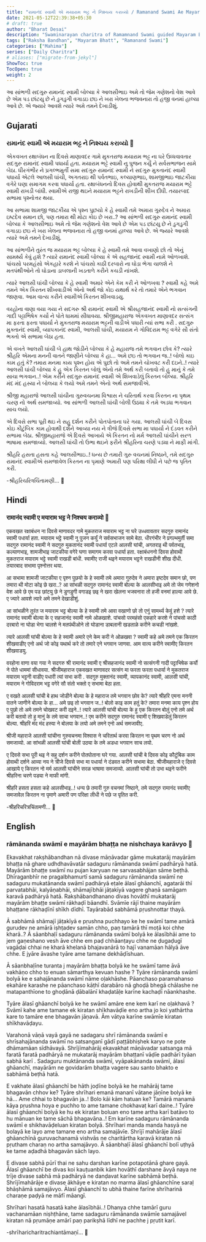 ```yaml
---
title: "રામાનંદ સ્વામી એ મયારામ ભટ્ટ ને નિશ્ચય કરાવ્યો / Ramanand Swami Ae Mayaram Bhatt Ne Nishchay Kravyo"
date: 2021-05-12T22:39:38+05:30
# draft: true
author: "Bharat Desai"
description: "Swaminarayan charitra of Ramamnand Swami guided Mayaram Bhatt towards God, About loard Swaminarayan"
tags: ["Raksha Bandhan", "Mayaram Bhatt", "Ramanand Swami"]
categories: ["Mahima"]
series: ["Daily Charitra"]
# aliases: ["migrate-from-jekyl"]
ShowToc: true
TocOpen: true
weight: 2
---
```


<!-- this Content Here will shown id listing page till "more" tag -->
આ સાંભળી સદગુરુ રામાનંદ સ્વામી બોલ્યા કે આલસીભાઇ અમે તો જેમ ગણેશનો વેશ આવે છે એમ પડ છાંટયુ છે ને ડુગડુગી વગાડઇ છઇ ને ખરા ખેલના ભજવનારા તો હજી વનમાં હાલ્યા આવે છે. એ જ્યારે આવશે ત્યારે અમે તમને દેખાડીશું.

<!--more-->


<!-- Remove this and start Content Here -->
## Gujarati
### રામાનંદ સ્વામી એ મયારામ ભટ્ટ ને નિશ્ચય કરાવ્યો :bow:

એકવખત રક્ષાબંધન ના દિવસે માણાવદર ગામે મુકતરાજ મયારામ ભટ્ટ ના ઘરે ઉધ્ધવાવતાર સદગુરુ રામાનંદ સ્વામી પધાર્યા હતા. મયારામ ભટ્ટે સ્વામી નુ પુજન કર્યું ને સર્વસભાજન સામે બેઠા. ધીરગંભીર ને પ્રગલ્ભમુર્તી સમા સદગુરુ રામાનંદ સ્વામી ને સદગુરુ મુકતાનંદ સ્વામી પધાર્યા એટલે આલસી ઘાંચી, અગતરાઇ થી પર્વતભાઇ, કલ્યાણભાઇ, શામજીભાઇ જાટકીયા વગેરે ઘણા સમાગમ કરવા પધાર્યા હતા. રક્ષાબંધનનો દિવસ હોવાથી મુકતરાજ મયારામ ભટ્ટે સ્વામી રાખડી બાંધી. સ્વામીએ રાજી થઇને મયારામ ભટ્ટને રાખડીની શીખ દીધી. તયારબાદ સભામા પૃશ્નોત્તર થયા. 

આ સભામા શામજી જાટકીયા એ પૃશ્ન પુછયો કે હે સ્વામી તમે અમારા ગુરુદેવ ને અમારા ઇષ્ટદેવ સમાન છો, પણ તમારા થી મોટા કોઇ છે ખરા..? આ સાંભળી સદગુરુ રામાનંદ સ્વામી બોલ્યા કે આલસીભાઇ અમે તો જેમ ગણેશનો વેશ આવે છે એમ પડ છાંટયુ છે ને ડુગડુગી વગાડઇ છઇ ને ખરા ખેલના ભજવનારા તો હજી વનમાં હાલ્યા આવે છે. એ જ્યારે આવશે ત્યારે અમે તમને દેખાડીશું.

આ સાંભળીને તુરંત જ મયારામ ભટ્ટ બોલ્યા કે હે સ્વામી તમે આવા વખાણો છો તો એનું સામર્થ્ય કેવું હશે ? ત્યારે રામાનંદ સ્વામી બોલ્યા કે એ સહજાનંદ સ્વામી નામે ઓળખાશે. પાંચસો પરમહંસો એકહારે કરશે ને પાંચસો કાઠી દરબારો ના ઘોડા ભેગા ચાલશે ને મતપંથીઓને તો ઘોડાના ડાબલાની ખડતાળે કરીને કચડી નાંખશે.

ત્યારે આલસી ઘાંચી બોલ્યા કે હે સ્વામી અમારે એને કેમ કરી ને ઓળખવા ? સ્વામી કહે અમે તમને એક કિરતન શીખવાડીએ એનો અર્થ જો કોઇ યથાર્થ કરે તો તમારે એને ભગવાન જાણવા. આમ વાત્ય કરીને સ્વામીએ કિરતન શીખવાડયુ.

વરહોના વાણા વયા ગયા ને સદગરુ શ્રી રામાનંદ સ્વામી એ શ્રીસહજાનંદ સ્વામી નો સત્સંગની ગાદી પટ્ટાભિષેક કર્યો ને પોતે ધામમાં સીધાવયા. શ્રીજીમહારાજ એકવખત માણાવદર સત્સંગ મા ફરતા ફરતા પધાર્યા ને મુકતરાજ મયારામ ભટ્ટની વાડીએ પધારી ત્યાં સભા કરી . સદગુરુ મુક્તાનંદ સ્વામી, વ્યાપકાનંદ સ્વામી, આલસી ઘાંચી, મયારામ ને ગોવિદરામ ભટ્ટ વગેરે સૌ સંતો ભક્તો એ સભામા બેઠા હતા.

એ વખતે આલસી ઘાંચી બે હાથ જોડીને બોલ્યા કે હે મહારાજ તમે ભગવાન છોવ કે? ત્યારે શ્રીહરિ એમના મનની વાતને જાણીને બોલ્યા કે હા... અમે છઇ તો ભગવાન જ..! બોલો કાઇ કામ હતું કે? તમારા મનમા કાય પૃશ્ન હોય એ પુછો તો અમે તમને ચોખવટ કરી દઇને..! ત્યારે આલસી ઘાંચી બોલ્યા કે હુ એક કિરતન બોલું એનો તમે અર્થ કરી બતાવો તો હુ માનું કે તમે સાચા ભગવાન..! એમ કરીને સદગુરુ રામાનંદ સ્વામી એ શિખવાડેલું કિરતન બોલ્યા. શ્રીહરિ મંદ મંદ હસ્યા ને બોલયા કે લયો અમે તમને એનો અર્થ સમજાવીએ.

શ્રીજી મહારાજે આલસી ઘાંચીના ગુરુવચનમા વિશ્વાસ ને ચરિતાર્થ કરવા કિરતન ના પૃથમ ચરણ નો અર્થ સમજાવ્યો. આ સાંભળી આલસી ઘાંચી બોલી ઉઠ્યા કે તમે અડધા ભગવાન સાચ લયો.

એ દિવસે સભા પૂરી થઇ ને સહુ દર્શન કરીને પોતપોતાના ઘરે ગયા. આલસી ઘાંચી બે દિવસ કોઇ કૌટુંબિક કામ હોવાથી દર્શને આવ્યા નય ને ત્રીજે દિવસે સભા મા પધાર્યા ને દંડવત કરીને સભામા બેઠા. શ્રીજીમહારાજે એ દિવસે આખાયે એ કિરતન નો મર્મ આલસી ઘાંચીને સરળ ભાષામા સમજાવ્યો. આલસી ઘાંચી તો ઉભા થઇને ફરીને શ્રીહરિના ચરણે પડ્યા ને માફી માંગી.

શ્રીહરિ હસતા હસતા કહે આલસીભાઇ..! ધન્ય છે તમારી ગુરુ વચનમાં નિષ્ઠાને, તમે સદગુરુ રામાનંદ સ્વામીએ સમજાવેલ કિરતન ના પૃમાણે અમારી પણ પરિક્ષા લીધી ને પછે જ પૃતિત કરી.

-શ્રીહરિચરિત્રચિંતામણી...
:pray:


## Hindi
### रामानंद स्वामी ए मयाराम भट्ट ने निश्चय कराव्यो :bow:

एकवखत रक्षाबंधन ना दिवसे माणावदर गामे मुकतराज मयाराम भट्ट ना घरे उध्धवावतार सदगुरु रामानंद स्वामी पधार्या हता. मयाराम भट्टे स्वामी नु पुजन कर्युं ने सर्वसभाजन सामे बेठा. धीरगंभीर ने प्रगल्भमुर्ती समा सदगुरु रामानंद स्वामी ने सदगुरु मुकतानंद स्वामी पधार्या एटले आलसी घांची, अगतराइ थी पर्वतभाइ, कल्याणभाइ, शामजीभाइ जाटकीया वगेरे घणा समागम करवा पधार्या हता. रक्षाबंधननो दिवस होवाथी मुकतराज मयाराम भट्टे स्वामी राखडी बांधी. स्वामीए राजी थइने मयाराम भट्टने राखडीनी शीख दीधी. तयारबाद सभामा पृश्नोत्तर थया. 

आ सभामा शामजी जाटकीया ए पृश्न पुछयो के हे स्वामी तमे अमारा गुरुदेव ने अमारा इष्टदेव समान छो, पण तमारा थी मोटा कोइ छे खरा..? आ सांभळी सदगुरु रामानंद स्वामी बोल्या के आलसीभाइ अमे तो जेम गणेशनो वेश आवे छे एम पड छांटयु छे ने डुगडुगी वगाडइ छइ ने खरा खेलना भजवनारा तो हजी वनमां हाल्या आवे छे. ए ज्यारे आवशे त्यारे अमे तमने देखाडीशुं.

आ सांभळीने तुरंत ज मयाराम भट्ट बोल्या के हे स्वामी तमे आवा वखाणो छो तो एनुं सामर्थ्य केवुं हशे ? त्यारे रामानंद स्वामी बोल्या के ए सहजानंद स्वामी नामे ओळखाशे. पांचसो परमहंसो एकहारे करशे ने पांचसो काठी दरबारो ना घोडा भेगा चालशे ने मतपंथीओने तो घोडाना डाबलानी खडताळे करीने कचडी नांखशे.

त्यारे आलसी घांची बोल्या के हे स्वामी अमारे एने केम करी ने ओळखवा ? स्वामी कहे अमे तमने एक किरतन शीखवाडीए एनो अर्थ जो कोइ यथार्थ करे तो तमारे एने भगवान जाणवा. आम वात्य करीने स्वामीए किरतन शीखवाडयु.

वरहोना वाणा वया गया ने सदगरु श्री रामानंद स्वामी ए श्रीसहजानंद स्वामी नो सत्संगनी गादी पट्टाभिषेक कर्यो ने पोते धाममां सीधावया. श्रीजीमहाराज एकवखत माणावदर सत्संग मा फरता फरता पधार्या ने मुकतराज मयाराम भट्टनी वाडीए पधारी त्यां सभा करी . सदगुरु मुक्तानंद स्वामी, व्यापकानंद स्वामी, आलसी घांची, मयाराम ने गोविदराम भट्ट वगेरे सौ संतो भक्तो ए सभामा बेठा हता.

ए वखते आलसी घांची बे हाथ जोडीने बोल्या के हे महाराज तमे भगवान छोव के? त्यारे श्रीहरि एमना मननी वातने जाणीने बोल्या के हा... अमे छइ तो भगवान ज..! बोलो काइ काम हतुं के? तमारा मनमा काय पृश्न होय ए पुछो तो अमे तमने चोखवट करी दइने..! त्यारे आलसी घांची बोल्या के हु एक किरतन बोलुं एनो तमे अर्थ करी बतावो तो हु मानुं के तमे साचा भगवान..! एम करीने सदगुरु रामानंद स्वामी ए शिखवाडेलुं किरतन बोल्या. श्रीहरि मंद मंद हस्या ने बोलया के लयो अमे तमने एनो अर्थ समजावीए.

श्रीजी महाराजे आलसी घांचीना गुरुवचनमा विश्वास ने चरितार्थ करवा किरतन ना पृथम चरण नो अर्थ समजाव्यो. आ सांभळी आलसी घांची बोली उठ्या के तमे अडधा भगवान साच लयो.

ए दिवसे सभा पूरी थइ ने सहु दर्शन करीने पोतपोताना घरे गया. आलसी घांची बे दिवस कोइ कौटुंबिक काम होवाथी दर्शने आव्या नय ने त्रीजे दिवसे सभा मा पधार्या ने दंडवत करीने सभामा बेठा. श्रीजीमहाराजे ए दिवसे आखाये ए किरतन नो मर्म आलसी घांचीने सरळ भाषामा समजाव्यो. आलसी घांची तो उभा थइने फरीने श्रीहरिना चरणे पड्या ने माफी मांगी.

श्रीहरि हसता हसता कहे आलसीभाइ..! धन्य छे तमारी गुरु वचनमां निष्ठाने, तमे सदगुरु रामानंद स्वामीए समजावेल किरतन ना पृमाणे अमारी पण परिक्षा लीधी ने पछे ज पृतित करी.

-श्रीहरिचरित्रचिंतामणी...
:pray:

## English
### rāmānanda swāmī e mayārām bhaṭṭa ne nishchaya karāvyo :bow:

Ekavakhat rakṣhābandhan nā divase māṇāvadar gāme mukatarāj mayārām bhaṭṭa nā ghare udhdhavāvatār sadaguru rāmānanda swāmī padhāryā hatā. Mayārām bhaṭṭe swāmī nu pujan karyuan ne sarvasabhājan sāme beṭhā. Dhīraganbhīr ne pragalbhamurtī samā sadaguru rāmānanda swāmī ne sadaguru mukatānanda swāmī padhāryā eṭale ālasī ghāanchī, agatarāi thī parvatabhāi, kalyāṇabhāi, shāmajībhāi jāṭakīyā vagere ghaṇā samāgam karavā padhāryā hatā. Rakṣhābandhanano divas hovāthī mukatarāj mayārām bhaṭṭe swāmī rākhaḍī bāandhī. Svāmīe rājī thaine mayārām bhaṭṭane rākhaḍīnī shīkh dīdhī. Tayārabād sabhāmā pṛushnottar thayā. 

Ā sabhāmā shāmajī jāṭakīyā e pṛushna puchhayo ke he swāmī tame amārā gurudev ne amārā iṣhṭadev samān chho, paṇ tamārā thī moṭā koi chhe kharā..? Ā sāanbhaḷī sadaguru rāmānanda swāmī bolyā ke ālasībhāi ame to jem gaṇeshano vesh āve chhe em paḍ chhāanṭayu chhe ne ḍugaḍugī vagāḍai chhai ne kharā khelanā bhajavanārā to hajī vanamāan hālyā āve chhe. E jyāre āvashe tyāre ame tamane dekhāḍīshuan.

Ā sāanbhaḷīne turanta j mayārām bhaṭṭa bolyā ke he swāmī tame āvā vakhāṇo chho to enuan sāmarthya kevuan hashe ? Tyāre rāmānanda swāmī bolyā ke e sahajānanda swāmī nāme oḷakhāshe. Pāanchaso paramahanso ekahāre karashe ne pāanchaso kāṭhī darabāro nā ghoḍā bhegā chālashe ne matapanthīone to ghoḍānā ḍābalānī khaḍatāḷe karīne kachaḍī nāankhashe.

Tyāre ālasī ghāanchī bolyā ke he swāmī amāre ene kem karī ne oḷakhavā ? Svāmī kahe ame tamane ek kiratan shīkhavāḍīe eno artha jo koi yathārtha kare to tamāre ene bhagavān jāṇavā. Ām vātya karīne swāmīe kiratan shīkhavāḍayu.

Varahonā vāṇā vayā gayā ne sadagaru shrī rāmānanda swāmī e shrīsahajānanda swāmī no satsanganī gādī paṭṭābhiṣhek karyo ne pote dhāmamāan sīdhāvayā. Shrījīmahārāj ekavakhat māṇāvadar satsanga mā faratā faratā padhāryā ne mukatarāj mayārām bhaṭṭanī vāḍīe padhārī tyāan sabhā karī . Sadaguru muktānanda swāmī, vyāpakānanda swāmī, ālasī ghāanchī, mayārām ne govidarām bhaṭṭa vagere sau santo bhakto e sabhāmā beṭhā hatā.

E vakhate ālasī ghāanchī be hāth joḍīne bolyā ke he mahārāj tame bhagavān chhov ke? Tyāre shrīhari emanā mananī vātane jāṇīne bolyā ke hā... Ame chhai to bhagavān ja..! Bolo kāi kām hatuan ke? Tamārā manamā kāya pṛushna hoya e puchho to ame tamane chokhavaṭ karī daine..! Tyāre ālasī ghāanchī bolyā ke hu ek kiratan boluan eno tame artha karī batāvo to hu mānuan ke tame sāchā bhagavāna..! Em karīne sadaguru rāmānanda swāmī e shikhavāḍeluan kiratan bolyā. Shrīhari manda manda hasyā ne bolayā ke layo ame tamane eno artha samajāvīe. Shrījī mahārāje ālasī ghāanchīnā guruvachanamā vishvās ne charitārtha karavā kiratan nā pṛutham charaṇ no artha samajāvyo. Ā sāanbhaḷī ālasī ghāanchī bolī uṭhyā ke tame aḍadhā bhagavān sāch layo.

E divase sabhā pūrī thai ne sahu darshan karīne potapotānā ghare gayā. Ālasī ghāanchī be divas koi kauṭuanbik kām hovāthī darshane āvyā naya ne trīje divase sabhā mā padhāryā ne danḍavat karīne sabhāmā beṭhā. Shrījīmahārāje e divase ākhāye e kiratan no marma ālasī ghāanchīne saraḷ bhāṣhāmā samajāvyo. Ālasī ghāanchī to ubhā thaine farīne shrīharinā charaṇe paḍyā ne māfī māangī.

Shrīhari hasatā hasatā kahe ālasībhāi..! Dhanya chhe tamārī guru vachanamāan niṣhṭhāne, tame sadaguru rāmānanda swāmīe samajāvel kiratan nā pṛumāṇe amārī paṇ parikṣhā līdhī ne pachhe j pṛutit karī.

-shrīharicharitrachiantāmaṇī...
:pray:
